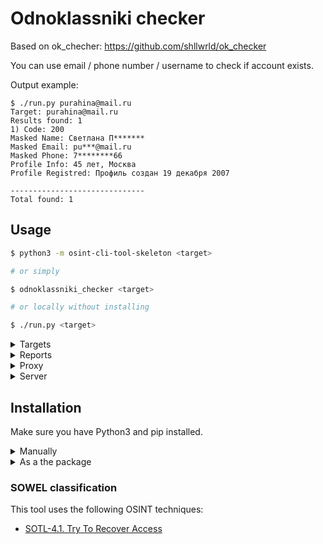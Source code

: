 # Odnoklassniki checker

Based on ok_checher: https://github.com/shllwrld/ok_checker

You can use email / phone number / username to check if account exists.

Output example:

```
$ ./run.py purahina@mail.ru
Target: purahina@mail.ru
Results found: 1
1) Code: 200
Masked Name: Светлана П*******
Masked Email: pu***@mail.ru
Masked Phone: 7********66
Profile Info: 45 лет, Москва
Profile Registred: Профиль создан 19 декабря 2007

------------------------------
Total found: 1
```

## Usage

```sh
$ python3 -m osint-cli-tool-skeleton <target>

# or simply

$ odnoklassniki_checker <target>

# or locally without installing

$ ./run.py <target>
```

<details>
<summary>Targets</summary>
</br>

Specify targets one or more times:
```sh
$ odnoklassniki_checker www.google.com reddit.com patreon.com

Target: www.google.com
Results found: 1
1) Value: Google
Code: 200

------------------------------
Target: patreon.com
Results found: 1
1) Value: Best way for artists and creators to get sustainable income and connect with fans | Patreon
Code: 200

------------------------------
Target: reddit.com
Results found: 1
1) Value: Reddit - Dive into anything
Code: 200

------------------------------
Total found: 3
```

Or use a file with targets list:
```sh
$ odnoklassniki_checker --target-list targets.txt
```

Or combine tool with other through input/output pipelining:
```sh
$ cat list.txt | odnoklassniki_checker --targets-from-stdin
```
</details>

<details>
<summary>Reports</summary>
</br>

The skeleton implements CSV reports:
```sh
$ odnoklassniki_checker www.google.com reddit.com patreon.com -oC results.csv
...
Results were saved to file results.csv

$ more results.csv
"Target","Value","Code"
"www.google.com","Google","200"
"patreon.com","Best way for artists and creators to get sustainable income and connect with fans | Patreon","200"
"reddit.com","Reddit - Dive into anything","200"
```

Also tool supports JSON output format:
```
odnoklassniki_checker www.google.com reddit.com patreon.com -oJ results.json
...
Results were saved to file results.json

$ cat results.json | jq | head -n 10
[
  {
    "input": {
      "value": "www.google.com"
    },
    "output": [
      {
        "value": "Google",
        "code": 200
      }
    ]
  },
```

And can save console output to text file separately:
```sh
odnoklassniki_checker www.google.com reddit.com patreon.com -oT results.txt
...
Results were saved to file results.txt

$ head -n 4 results.txt
Target: www.google.com
Results found: 1
1) Value: Google
Code: 200
```
</details>

<details>
<summary>Proxy</summary>
</br>

The tool supports proxy:
```sh
$ odnoklassniki_checker www.google.com --proxy http://localhost:8080
```
</details>


<details>
<summary>Server</summary>
</br>

The tool can be run as a server:
```sh
$ odnoklassniki_checker --server 0.0.0.0:8080
Server started

$ curl localhost:8080/check -d '{"targets": ["google.com", "yahoo.com"]}' -s | jq
[
  {
    "input": {
      "value": "google.com"
    },
    "output": [
      {
        "value": "Google",
        "code": 200
      }
    ]
  },
  {
    "input": {
      "value": "yahoo.com"
    },
    "output": [
      {
        "value": "Yahoo | Mail, Weather, Search, Politics, News, Finance, Sports & Videos",
        "code": 200
      }
    ]
  }
]
```
</details>


## Installation

Make sure you have Python3 and pip installed.


<details>
<summary>Manually</summary>
</br>

1. Clone or [download](https://github.com/soxoj/osint-cli-tool-skeleton/archive/refs/heads/main.zip) respository
```sh
$ git clone https://github.com/soxoj/osint-cli-tool-skeleton
```

2. Install dependencies
```sh
$ pip3 install -r requirements.txt
```
</details>

<details>
<summary>As a the package</summary>
</br>

You can clone/download repo and install it from the directory to use as a Python package.
```sh
$ pip3 install .
```

Also you can install it from the PyPI registry:
```sh
$ pip3 install https://github.com/soxoj/osint-cli-tool-skeleton
```
</details>

### SOWEL classification

This tool uses the following OSINT techniques:
- [SOTL-4.1. Try To Recover Access](https://sowel.soxoj.com/recover-access)
